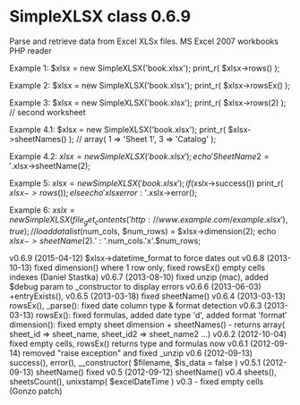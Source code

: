# SimpleXLSX class 0.6.9

Parse and retrieve data from Excel XLSx files. MS Excel 2007 workbooks PHP reader

Example 1:
$xlsx = new SimpleXLSX('book.xlsx');
print_r( $xlsx->rows() );

Example 2: 
$xlsx = new SimpleXLSX('book.xlsx');
print_r( $xlsx->rowsEx() );

Example 3: 
$xlsx = new SimpleXLSX('book.xlsx');
print_r( $xlsx->rows(2) ); // second worksheet

Example 4.1:
$xlsx = new SimpleXLSX('book.xlsx');
print_r( $xlsx->sheetNames() ); // array( 1 => 'Sheet 1', 3 => 'Catalog' );

Example 4.2:
$xlsx = new SimpleXLSX('book.xlsx');	
echo 'Sheet Name 2 = '.$xlsx->sheetName(2);

Example 5:
$xlsx = new SimpleXLSX('book.xlsx');
if ($xslx->success())
	print_r( $xlsx->rows() );
else
	echo 'xlsx error: '.$xslx->error();

Example 6:
$xslx = new SimpleXLSX( file_get_contents('http://www.example.com/example.xlsx'), true); // load data
list($num_cols, $num_rows) = $xlsx->dimension(2);
echo $xlsx->sheetName(2).':'.$num_cols.'x'.$num_rows;

v0.6.9 (2015-04-12) $xlsx->datetime_format to force dates out
v0.6.8 (2013-10-13) fixed dimension() where 1 row only, fixed rowsEx() empty cells indexes (Daniel Stastka)
v0.6.7 (2013-08-10) fixed unzip (mac), added $debug param to _constructor to display errors
v0.6.6 (2013-06-03) +entryExists(),
v0.6.5 (2013-03-18) fixed sheetName()
v0.6.4 (2013-03-13) rowsEx(), _parse(): fixed date column type & format detection
v0.6.3 (2013-03-13) rowsEx(): fixed formulas, added date type 'd', added format 'format'
					dimension(): fixed empty sheet dimension
                    + sheetNames() - returns array( sheet_id => sheet_name, sheet_id2 => sheet_name2 ...)
v0.6.2 (2012-10-04) fixed empty cells, rowsEx() returns type and formulas now
v0.6.1 (2012-09-14) removed "raise exception" and fixed _unzip
v0.6 (2012-09-13) success(), error(), __constructor( $filename, $is_data = false )
v0.5.1 (2012-09-13) sheetName() fixed
v0.5 (2012-09-12) sheetName()
v0.4 sheets(), sheetsCount(), unixstamp( $excelDateTime )
v0.3 - fixed empty cells (Gonzo patch)

